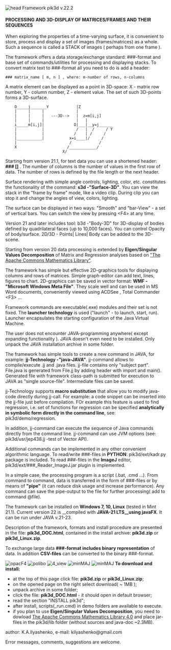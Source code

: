 ![head](/assets/images/830x290.jpg)
Framework pik3d v.22.2

#### PROCESSING AND 3D-DISPLAY OF MATRICES/FRAMES AND THEIR SEQUENCES

When exploring the properties of a time-varying surface, it is convenient
to store, process and display a set of images (frames/matrices) as a whole.
Such a sequence is called a STACK of images ( perhaps from one frame ).

The framework offers a data storage/exchange standard: ###-format and
base set of commands/utilities for processing and displaying stacks.
To convert matrix text to ###-format all you need to do is add a header:

    ### matrix_name [ m, n ] , where: m-number of rows, n-columns

A matrix element can be displayed as a point in 3D-space:
X - matrix row number, Y - column number, Z - element value.
The set of such 3D-points forms a 3D-surface.

        O_____j_______Y            |Z
        |     |     |              |
        |     |     |   ---3D-->   |  z=m[i,j]
        |     |     |              |   |
        i_____m[i,j]|             O|___|__y=j______
        |           |              /   |  /     / Y
        |           |             /    | /     /
        |___________|           x=i____|/     /
        |                       /            /
        X                      /____________/
                             X/

Starting from version 21.1, for text data you can use a shortened header: __###  []__ .
The number of columns is the number of values in the first row of data.
The number of rows is defined by the file length or the next header.

Surface rendering with simple angle controls, lighting, color, etc.
constitutes the functionality of the command: __s3d -"Surface-3D"__.
You can view the stack in the "frame by frame" mode, like a video clip.
During clip you can stop it and change the angles of view, colors, lighting.

The surface can be displayed in two ways: "Smooth" and "bar-View" - a set of vertical
bars. You can switch the view by pressing &lt;F4> at any time.

Version 21 and later includes tool: b3d -"Body-3D" for 3D-display of bodies defined by
quadrilateral faces (up to 10,000 faces). You can control Opacity of body/surface.
2D/3D - Points| Lines| Body can be added to the 3D-scene.

Starting from version 20 data processing is extended by __Eigen/Singular Values Decomposition__ of Matrix
and Regression analyses based on <a href='https://commons.apache.org/proper/commons-math/'>"The Apache Commons Mathematics Library"</a>.

The framework has simple but effective 2D-graphics tools for displaying
columns and rows of matrices. Simple graph-editor can add text, lines, figures to chart.
2D-graphics can be saved in vector format: __WMF - "Microsoft Windows Meta File"__.
They scale well and can be used in MS Word documents, conveniently viewed using ACDSee
, Total Commander &lt;F3> ...

Framework commands are executable(.exe) modules and their set is not fixed.
The __launcher technology__ is used ("launch" - to launch, start, run). Launcher
encapsulates the starting configuration of the Java Virtual Machine.

The user does not encounter JAVA-programming anywhere( except expanding functionality ).
JAVA doesn't even need to be installed. Only unpack the JAVA installation archive in some folder.

The framework has simple tools to create a new command in JAVA, for example: __jj-Technology -"java-JAVA"__.
jj-command allows to compile/execute .jj and .java files. jj-file contains
only "subject part". File.java is generated from File.jj by adding header with import and main().
Generated file with framework class-path is submitted for execution to JAVA as "single source-file".
Intermediate files can be saved.

jj-Technology supports __macro substitution__ that allow you to modify java-code directly during jj-call.
For example: a code snippet can be inserted into the jj-file just before compilation.
FOr example this feature is used to find regression, i.e. set of functions for regression can be specified
__analytically in symbolic form directly in the command line__, see: pik3d/demo/regression.

In addition, jj-command can execute the sequence of Java commands directly from the command line.
jj-command can use JVM options (see: pik3d/usr/jep438.jj -test of Vector API).

Additional commands can be implemented in any other convenient algorithmic language.
To read/write ###-files in __PYTHON__: pik3d/ext/kadr.py package is included.
To read ###-files in the __ImageJ__ editor, pik3d/ext/###_Reader_ImageJ.jar plugin is implemented.

In a simple case, the processing program is a script (.bat, .cmd ...).
From command to command, data is transferred in the form of ###-files
or by means of __"pipe"__ (it can reduce disk usage and increase performance).
Any command can save the pipe-output to the file for further processing( add to command @file).

The framework can be installed on __Windows 7, 10, Linux__ (tested in Mint 21.1).
Current version 22 is __compiled with __JAVA-21 LTS__using javaFX__. It can be run under JAVA v.21-23.

Description of the framework, formats and install procedure are presented in the file:
__pik3d_DOC.html__, contained in the install archive: __pik3d.zip__ or __pik3d_Linux.zip__.

To exchange large data __###-format includes binary representation__ of data.
In addition __CSV-files__ can be converted to the binary ###-format.

![opacF4](/assets/images/OpacF4.jpg)
![polibo](/assets/images/plb2.jpg)
![4_view](/assets/images/4view.jpg)
![minMAJ](/assets/images/Regression.png)
![minMAJ](/assets/images/2dgra.png)
__To download and install:__
  - at the top of this page click file: __pik3d.zip__ or __pik3d_Linux.zip__;
  - on the opened page on the right select download( ~ 1MB );
  - unpack archive in some folder;
  - click the file: __pik3d_DOC.html__ - it should open in default browser;
  - read the section "INSTALL pik3d";
  - after install, scripts(_run.cmd) in demo folders are available to execute.
  - if you plan to use __Eigen/Singular Values Decomposition__, you need to dowload
    <a href='https://commons.apache.org/math/download_math.cgi'>The Apache Commons Mathematics Library 4.0</a>
	and place jar-files in the  pik3d/lib  folder (without sources and java-doc ~2.3MB).

<p>author: K.A.Ilyashenko, e-mail: kilyashenko@gmail.com</p>
Error messages, comments, suggestions  are  welcome.
